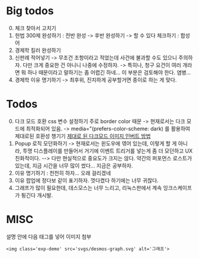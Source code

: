 # Big todos

0. 체크 찾아서 고치기
1. 헌법 300제 완성하기 : 전반 완성
    -> 후반 완성하기
        -> 할 수 있다 체크하기 : 합성어
2. 경제학 킬러 완성하기
3. 신판례 적어넣기
    -> 무조건 조항이라고 적었는데 사건에 불과할 수도 있으니 주의하자. 다만 크게
    중요한 건 아니니 나중에 수정하자.
    -> 특히나, 청구 요건이 여러 개라면 뭐 하나 때문이라고 말하기는 좀 어렵긴 하네... 이 부분은 검토해야 한다. 염병...
4. 경제학 이유 명기하기
    -> 최후위, 진지하게 공부할거면 종이로 하는 게 맞다.

# Todos

0. 다크 모드 호환 css 변수 설정하기 주로 border color 때문
    -> 현재로서는 다크 모드에 최적화되어 있음.
    -> media="(prefers-color-scheme: dark) 를 활용하여 제대로된 호환성 챙기기
    [제대로 된 다크모드 이미지 인버트 방법](https://stackoverflow.com/questions/74638826/alternate-images-based-on-users-color-preference-without-using-javascript)
0. Popup 로직 모던화하기
    -> 현재로서는 윈도우에 엮어 있는데, 이렇게 할 게 아니라, 투명 디스플레이를 만들어서 거기에 이벤트 트리거를 넣는게 좀 더 모던하고 UX 친화적이다. 
    --> 다만 현실적으로 중요도가 크지는 않다. 약간의 퍼포먼스 로스트가 있는데, 지금 시간을 너무 많이 썼다... 지금은 공부하자.
1. 이유 명기하기 : 천천히 하자... 오래 걸리겠네
0. 이유 팝업에 정다보 같이 표기하자. 껏다켰다 하기에는 너무 귀찮다.
2. 그래프가 많이 필요한데, 데스모스는 너무 느리고, 리눅스판에서 계속 잉크스케이프가 튕긴다 개시발.

# MISC

설명 안에 다음 태그를 넣어 이미지 첨부 

```
<img class='exp-demo' src='svgs/desmos-graph.svg' alt='그래프'>
```

